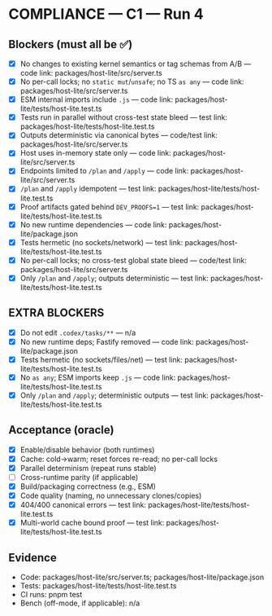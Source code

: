 # COMPLIANCE — C1 — Run 4

## Blockers (must all be ✅)
- [x] No changes to existing kernel semantics or tag schemas from A/B — code link: packages/host-lite/src/server.ts
- [x] No per-call locks; no `static mut`/`unsafe`; no TS `as any` — code link: packages/host-lite/src/server.ts
- [x] ESM internal imports include `.js` — code link: packages/host-lite/tests/host-lite.test.ts
- [x] Tests run in parallel without cross-test state bleed — test link: packages/host-lite/tests/host-lite.test.ts
- [x] Outputs deterministic via canonical bytes — code/test link: packages/host-lite/src/server.ts
- [x] Host uses in-memory state only — code link: packages/host-lite/src/server.ts
- [x] Endpoints limited to `/plan` and `/apply` — code link: packages/host-lite/src/server.ts
- [x] `/plan` and `/apply` idempotent — test link: packages/host-lite/tests/host-lite.test.ts
- [x] Proof artifacts gated behind `DEV_PROOFS=1` — test link: packages/host-lite/tests/host-lite.test.ts
- [x] No new runtime dependencies — code link: packages/host-lite/package.json
- [x] Tests hermetic (no sockets/network) — test link: packages/host-lite/tests/host-lite.test.ts
- [x] No per-call locks; no cross-test global state bleed — code/test link: packages/host-lite/src/server.ts
- [x] Only `/plan` and `/apply`; outputs deterministic — test link: packages/host-lite/tests/host-lite.test.ts

## EXTRA BLOCKERS
- [x] Do not edit `.codex/tasks/**` — n/a
- [x] No new runtime deps; Fastify removed — code link: packages/host-lite/package.json
- [x] Tests hermetic (no sockets/files/net) — test link: packages/host-lite/tests/host-lite.test.ts
- [x] No `as any`; ESM imports keep `.js` — code link: packages/host-lite/tests/host-lite.test.ts
- [x] Only `/plan` and `/apply`; deterministic outputs — test link: packages/host-lite/tests/host-lite.test.ts

## Acceptance (oracle)
- [x] Enable/disable behavior (both runtimes)
- [x] Cache: cold→warm; reset forces re-read; no per-call locks
- [x] Parallel determinism (repeat runs stable)
- [ ] Cross-runtime parity (if applicable)
- [x] Build/packaging correctness (e.g., ESM)
- [x] Code quality (naming, no unnecessary clones/copies)
- [x] 404/400 canonical errors — test link: packages/host-lite/tests/host-lite.test.ts
- [x] Multi-world cache bound proof — test link: packages/host-lite/tests/host-lite.test.ts

## Evidence
- Code: packages/host-lite/src/server.ts; packages/host-lite/package.json
- Tests: packages/host-lite/tests/host-lite.test.ts
- CI runs: pnpm test
- Bench (off-mode, if applicable): n/a

